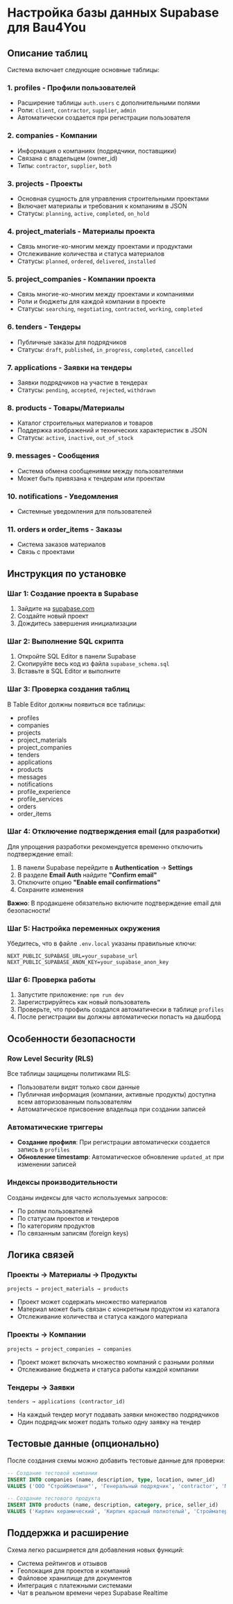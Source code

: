 # Настройка базы данных Supabase для Bau4You

## Описание таблиц

Система включает следующие основные таблицы:

### 1. **profiles** - Профили пользователей
- Расширение таблицы `auth.users` с дополнительными полями
- Роли: `client`, `contractor`, `supplier`, `admin`
- Автоматически создается при регистрации пользователя

### 2. **companies** - Компании
- Информация о компаниях (подрядчики, поставщики)
- Связана с владельцем (owner_id)
- Типы: `contractor`, `supplier`, `both`

### 3. **projects** - Проекты
- Основная сущность для управления строительными проектами
- Включает материалы и требования к компаниям в JSON
- Статусы: `planning`, `active`, `completed`, `on_hold`

### 4. **project_materials** - Материалы проекта
- Связь многие-ко-многим между проектами и продуктами
- Отслеживание количества и статуса материалов
- Статусы: `planned`, `ordered`, `delivered`, `installed`

### 5. **project_companies** - Компании проекта
- Связь многие-ко-многим между проектами и компаниями
- Роли и бюджеты для каждой компании в проекте
- Статусы: `searching`, `negotiating`, `contracted`, `working`, `completed`

### 6. **tenders** - Тендеры
- Публичные заказы для подрядчиков
- Статусы: `draft`, `published`, `in_progress`, `completed`, `cancelled`

### 7. **applications** - Заявки на тендеры
- Заявки подрядчиков на участие в тендерах
- Статусы: `pending`, `accepted`, `rejected`, `withdrawn`

### 8. **products** - Товары/Материалы
- Каталог строительных материалов и товаров
- Поддержка изображений и технических характеристик в JSON
- Статусы: `active`, `inactive`, `out_of_stock`

### 9. **messages** - Сообщения
- Система обмена сообщениями между пользователями
- Может быть привязана к тендерам или проектам

### 10. **notifications** - Уведомления
- Системные уведомления для пользователей

### 11. **orders** и **order_items** - Заказы
- Система заказов материалов
- Связь с проектами

## Инструкция по установке

### Шаг 1: Создание проекта в Supabase
1. Зайдите на [supabase.com](https://supabase.com)
2. Создайте новый проект
3. Дождитесь завершения инициализации

### Шаг 2: Выполнение SQL скрипта
1. Откройте SQL Editor в панели Supabase
2. Скопируйте весь код из файла `supabase_schema.sql`
3. Вставьте в SQL Editor и выполните

### Шаг 3: Проверка создания таблиц
В Table Editor должны появиться все таблицы:
- profiles
- companies
- projects
- project_materials
- project_companies
- tenders
- applications
- products
- messages
- notifications
- profile_experience
- profile_services
- orders
- order_items

### Шаг 4: Отключение подтверждения email (для разработки)
Для упрощения разработки рекомендуется временно отключить подтверждение email:

1. В панели Supabase перейдите в **Authentication** → **Settings**
2. В разделе **Email Auth** найдите **"Confirm email"**
3. Отключите опцию **"Enable email confirmations"**
4. Сохраните изменения

**Важно**: В продакшене обязательно включите подтверждение email для безопасности!

### Шаг 5: Настройка переменных окружения
Убедитесь, что в файле `.env.local` указаны правильные ключи:

```env
NEXT_PUBLIC_SUPABASE_URL=your_supabase_url
NEXT_PUBLIC_SUPABASE_ANON_KEY=your_supabase_anon_key
```

### Шаг 6: Проверка работы
1. Запустите приложение: `npm run dev`
2. Зарегистрируйтесь как новый пользователь
3. Проверьте, что профиль создался автоматически в таблице `profiles`
4. После регистрации вы должны автоматически попасть на дашборд

## Особенности безопасности

### Row Level Security (RLS)
Все таблицы защищены политиками RLS:
- Пользователи видят только свои данные
- Публичная информация (компании, активные продукты) доступна всем авторизованным пользователям
- Автоматическое присвоение владельца при создании записей

### Автоматические триггеры
- **Создание профиля**: При регистрации автоматически создается запись в `profiles`
- **Обновление timestamp**: Автоматическое обновление `updated_at` при изменении записей

### Индексы производительности
Созданы индексы для часто используемых запросов:
- По ролям пользователей
- По статусам проектов и тендеров
- По категориям продуктов
- По связанным записям (foreign keys)

## Логика связей

### Проекты → Материалы → Продукты
```
projects → project_materials → products
```
- Проект может содержать множество материалов
- Материал может быть связан с конкретным продуктом из каталога
- Отслеживание количества и статуса каждого материала

### Проекты → Компании
```
projects → project_companies → companies
```
- Проект может включать множество компаний с разными ролями
- Отслеживание бюджета и статуса работы каждой компании

### Тендеры → Заявки
```
tenders → applications (contractor_id)
```
- На каждый тендер могут подавать заявки множество подрядчиков
- Один подрядчик может подать только одну заявку на тендер

## Тестовые данные (опционально)

После создания схемы можно добавить тестовые данные для проверки:

```sql
-- Создание тестовой компании
INSERT INTO companies (name, description, type, location, owner_id)
VALUES ('ООО "СтройКомпани"', 'Генеральный подрядчик', 'contractor', 'Москва', auth.uid());

-- Создание тестового продукта
INSERT INTO products (name, description, category, price, seller_id)
VALUES ('Кирпич керамический', 'Кирпич красный полнотелый', 'Стройматериалы', 15.50, auth.uid());
```

## Поддержка и расширение

Схема легко расширяется для добавления новых функций:
- Система рейтингов и отзывов
- Геолокация для проектов и компаний
- Файловое хранилище для документов
- Интеграция с платежными системами
- Чат в реальном времени через Supabase Realtime 